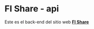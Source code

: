 # FI Share - api

Este es el back-end del sitio web **[FI Share](https://fi-share.github.io/web/)**
